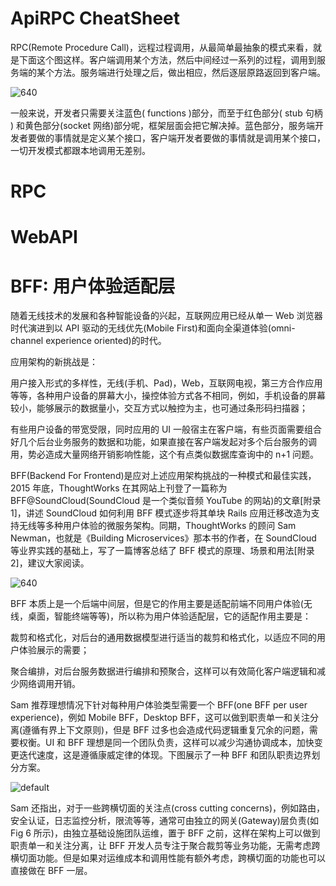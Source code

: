 # ApiRPC CheatSheet

RPC(Remote Procedure Call)，远程过程调用，从最简单最抽象的模式来看，就是下面这个图这样。客户端调用某个方法，然后中间经过一系列的过程，调用到服务端的某个方法。服务端进行处理之后，做出相应，然后逐层原路返回到客户端。

![640](https://user-images.githubusercontent.com/5803001/39872709-72837628-549b-11e8-83a7-2dde4ac41db9.png)

一般来说，开发者只需要关注蓝色( functions )部分，而至于红色部分( stub 句柄 ) 和黄色部分(socket 网络)部分呢，框架层面会把它解决掉。蓝色部分，服务端开发者要做的事情就是定义某个接口，客户端开发者要做的事情就是调用某个接口，一切开发模式都跟本地调用无差别。

# RPC

# WebAPI

# BFF: 用户体验适配层

随着无线技术的发展和各种智能设备的兴起，互联网应用已经从单一 Web 浏览器时代演进到以 API 驱动的无线优先(Mobile First)和面向全渠道体验(omni-channel experience oriented)的时代。

应用架构的新挑战是：

用户接入形式的多样性，无线(手机、Pad)，Web，互联网电视，第三方合作应用等等，各种用户设备的屏幕大小，操控体验方式各不相同，例如，手机设备的屏幕较小，能够展示的数据量小，交互方式以触控为主，也可通过条形码扫描器；

有些用户设备的带宽受限，同时应用的 UI 一般宿主在客户端，有些页面需要组合好几个后台业务服务的数据和功能，如果直接在客户端发起对多个后台服务的调用，势必造成大量网络开销影响性能，这个有点类似数据库查询中的 n+1 问题。

BFF(Backend For Frontend)是应对上述应用架构挑战的一种模式和最佳实践，2015 年底，ThoughtWorks 在其网站上刊登了一篇称为 BFF@SoundCloud(SoundCloud 是一个类似音频 YouTube 的网站)的文章[附录 1]，讲述 SoundCloud 如何利用 BFF 模式逐步将其单块 Rails 应用迁移改造为支持无线等多种用户体验的微服务架构。同期，ThoughtWorks 的顾问 Sam Newman，也就是《Building Microservices》那本书的作者，在 SoundCloud 等业界实践的基础上，写了一篇博客总结了 BFF 模式的原理、场景和用法[附录 2]，建议大家阅读。

![640](https://user-images.githubusercontent.com/5803001/39958394-d90d8f42-5634-11e8-9bd7-61925f210d36.png)

BFF 本质上是一个后端中间层，但是它的作用主要是适配前端不同用户体验(无线，桌面，智能终端等等)，所以称为用户体验适配层，它的适配作用主要是：

裁剪和格式化，对后台的通用数据模型进行适当的裁剪和格式化，以适应不同的用户体验展示的需要；

聚合编排，对后台服务数据进行编排和预聚合，这样可以有效简化客户端逻辑和减少网络调用开销。

Sam 推荐理想情况下针对每种用户体验类型需要一个 BFF(one BFF per user experience)，例如 Mobile BFF，Desktop BFF，这可以做到职责单一和关注分离(遵循有界上下文原则)，但是 BFF 过多也会造成代码逻辑重复冗余的问题，需要权衡。UI 和 BFF 理想是同一个团队负责，这样可以减少沟通协调成本，加快变更迭代速度，这是遵循康威定律的体现。下图展示了一种 BFF 和团队职责边界划分方案。

![default](https://user-images.githubusercontent.com/5803001/39958388-bfbe68ae-5634-11e8-97e4-fa4186183522.png)

Sam 还指出，对于一些跨横切面的关注点(cross cutting concerns)，例如路由，安全认证，日志监控分析，限流等等，通常可由独立的网关(Gateway)层负责(如 Fig 6 所示)，由独立基础设施团队运维，置于 BFF 之前，这样在架构上可以做到职责单一和关注分离，让 BFF 开发人员专注于聚合裁剪等业务功能，无需考虑跨横切面功能。但是如果对运维成本和调用性能有额外考虑，跨横切面的功能也可以直接做在 BFF 一层。
